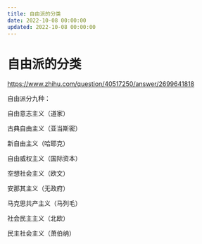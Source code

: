```yaml
---
title: 自由派的分类
date: 2022-10-08 00:00:00
updated: 2022-10-08 00:00:00
---
```


# 自由派的分类

https://www.zhihu.com/question/40517250/answer/2699641818

自由派分九种：

自由意志主义（道家）

古典自由主义（亚当斯密）

新自由主义（哈耶克）

自由威权主义（国际资本）

空想社会主义（欧文）

安那其主义（无政府）

马克思共产主义（马列毛）

社会民主主义（北欧）

民主社会主义（萧伯纳）

